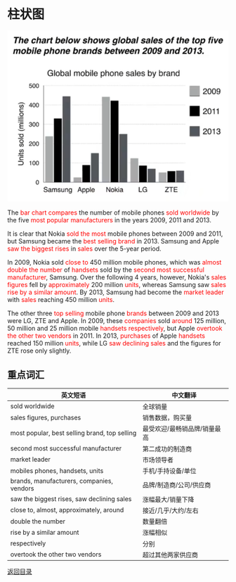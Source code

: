 # 柱状图

![柱状图](./bar-charts.png)

The <span style="color:red">bar chart compares</span> the number of mobile phones <span style="color:red">sold worldwide</span> by the five <span style="color:red">most popular manufacturers</span> in the years 2009, 2011 and 2013.

It is clear that Nokia <span style="color:red">sold the most</span> mobile phones between 2009 and 2011, but Samsung became the <span style="color:red">best selling brand</span> in 2013. Samsung and Apple <span style="color:red">saw the biggest rises</span> in <span style="color:red">sales</span> over the 5-year period.

In 2009, Nokia sold <span style="color:red">close to</span> 450 million mobile phones, which was <span style="color:red">almost double the number</span> of <span style="color:red">handsets</span> sold by the <span style="color:red">second most successful manufacturer</span>, Samsung. Over the following 4 years, however, Nokia's <span style="color:red">sales figures</span> fell by <span style="color:red">approximately</span> 200 million <span style="color:red">units</span>, whereas Samsung saw <span style="color:red">sales rise by a similar amount</span>. By 2013, Samsung had become the <span style="color:red">market leader</span> with <span style="color:red">sales</span> reaching 450 million <span style="color:red">units</span>.

The other three <span style="color:red">top selling</span> mobile phone <span style="color:red">brands</span> between 2009 and 2013 were LG, ZTE and Apple. In 2009, these <span style="color:red">companies</span> sold <span style="color:red">around</span> 125 million, 50 million and 25 million mobile <span style="color:red">handsets</span> <span style="color:red">respectively</span>, but Apple <span style="color:red">overtook the other two vendors</span> in 2011. In 2013, <span style="color:red">purchases</span> of Apple <span style="color:red">handsets</span> reached 150 million <span style="color:red">units</span>, while LG <span style="color:red">saw declining sales</span> and the figures for ZTE rose only slightly.

## 重点词汇

| 英文短语                                      | 中文翻译                     |
| --------------------------------------------- | ---------------------------- |
| sold worldwide                                | 全球销量                     |
| sales figures, purchases                      | 销售数据，购买量             |
| most popular, best selling brand, top selling | 最受欢迎/最畅销品牌/销量最高 |
| second most successful manufacturer           | 第二成功的制造商             |
| market leader                                 | 市场领导者                   |
| mobiles phones, handsets, units               | 手机/手持设备/单位           |
| brands, manufacturers, companies, vendors     | 品牌/制造商/公司/供应商      |
| saw the biggest rises, saw declining sales    | 涨幅最大/销量下降            |
| close to, almost, approximately, around       | 接近/几乎/大约/左右          |
| double the number                             | 数量翻倍                     |
| rise by a similar amount                      | 涨幅相似                     |
| respectively                                  | 分别                         |
| overtook the other two vendors                | 超过其他两家供应商           |

[返回目录](../README.md)
